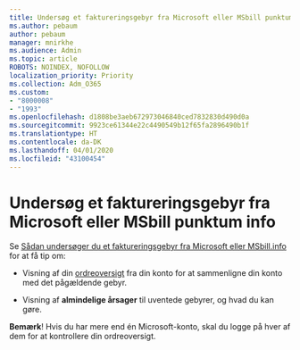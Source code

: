 ```yaml
---
title: Undersøg et faktureringsgebyr fra Microsoft eller MSbill punktum info
ms.author: pebaum
author: pebaum
manager: mnirkhe
ms.audience: Admin
ms.topic: article
ROBOTS: NOINDEX, NOFOLLOW
localization_priority: Priority
ms.collection: Adm_O365
ms.custom:
- "8000008"
- "1993"
ms.openlocfilehash: d1808be3aeb672973046840ced7832830d490d0a
ms.sourcegitcommit: 9923ce61344e22c4490549b12f65fa2896490b1f
ms.translationtype: HT
ms.contentlocale: da-DK
ms.lasthandoff: 04/01/2020
ms.locfileid: "43100454"
---
```

# <a name="investigate-a-billing-charge-from-microsoft-or-msbill-dot-info"></a>Undersøg et faktureringsgebyr fra Microsoft eller MSbill punktum info

Se [Sådan undersøger du et faktureringsgebyr fra Microsoft eller MSbill.info](https://support.microsoft.com/help/10623/microsoft-account-investigate-billing-charge) for at få tip om: 

- Visning af din [ordreoversigt](https://account.microsoft.com/billing/orders/) fra din konto for at sammenligne din konto med det pågældende gebyr.

- Visning af **almindelige årsager** til uventede gebyrer, og hvad du kan gøre.

**Bemærk**! Hvis du har mere end én Microsoft-konto, skal du logge på hver af dem for at kontrollere din ordreoversigt.
